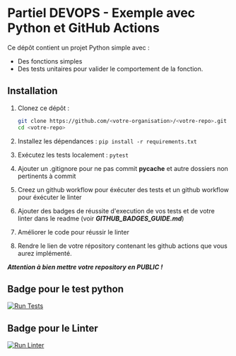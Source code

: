 # Partiel DEVOPS - Exemple avec Python et GitHub Actions

Ce dépôt contient un projet Python simple avec :

- Des fonctions simples
- Des tests unitaires pour valider le comportement de la fonction.

## Installation

1. Clonez ce dépôt :
   ```bash
   git clone https://github.com/<votre-organisation>/<votre-repo>.git
   cd <votre-repo>

2. Installez les dépendances :
```pip install -r requirements.txt```

3. Exécutez les tests localement :
```pytest```

4. Ajouter un .gitignore pour ne pas commit __pycache__ et autre dossiers non pertinents à commit 

4. Creez un github workflow pour éxécuter des tests et  un github workflow pour éxécuter le linter 

5. Ajouter des badges de réussite d'execution de vos tests et de votre linter dans le readme (voir ***GITHUB_BADGES_GUIDE.md***)

6. Améliorer le code pour réussir le linter

7. Rendre le lien de votre répository contenant les github actions que vous aurez implémenté. 

***Attention à bien mettre votre repository en PUBLIC !***


## Badge pour le test python 

[![Run Tests](https://github.com/kvnjin/PARTIEL_3INFO_DEVOPS/actions/workflows/main.yml/badge.svg)](https://github.com/kvnjin/PARTIEL_3INFO_DEVOPS/actions/workflows/main.yml)


## Badge pour le Linter

[![Run Linter](https://github.com/kvnjin/PARTIEL_3INFO_DEVOPS/actions/workflows/eslint.yml/badge.svg)](https://github.com/kvnjin/PARTIEL_3INFO_DEVOPS/actions/workflows/eslint.yml)